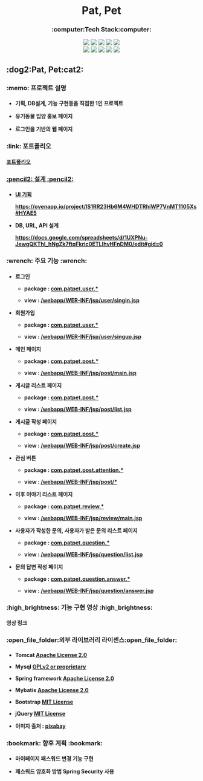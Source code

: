 <h1 align="center"> Pat, Pet </h1>

<h3 align="center">:computer:Tech Stack:computer:</h3>
<div align="center">
   <img src="https://img.shields.io/badge/Java-FF7800?style=for-the-badge&logo=Java&logoColor=white"/>
   <img src="https://img.shields.io/badge/JavaScript-F7DF1E?style=for-the-badge&logo=JavaScript&logoColor=black"/>
   <img src="https://img.shields.io/badge/HTML5-E34F26?style=for-the-badge&logo=HTML5&logoColor=white"/>
   <img src="https://img.shields.io/badge/CSS3-E03C31?style=for-the-badge&logo=CSS3&logoColor=white"/>
   <img src="https://img.shields.io/badge/jQuery-4053D6?style=for-the-badge&logo=jQuery&logoColor=white"/>
</div>

<div align="center">
   <img src="https://img.shields.io/badge/Eclipse IDE-2C2255?style=for-the-badge&logo=Eclipse IDE&logoColor=white"/>
   <img src="https://img.shields.io/badge/Bootstrap-7952B3?style=for-the-badge&logo=Bootstrap&logoColor=white"/>
   <img src="https://img.shields.io/badge/Spring-6DB33F?style=for-the-badge&logo=Spring&logoColor=white"/>
   <img src="https://img.shields.io/badge/MySQL-4479A1?style=for-the-badge&logo=MySQL&logoColor=white"/>
   <img src="https://img.shields.io/badge/AWS-232F3E?style=for-the-badge&logo=Amazon AWS&logoColor=white"/>
</div>


<h2>:dog2:Pat, Pet:cat2:</h2>

<div>
  <h3>:memo: 프로젝트 설명</h3>
  <h4>
  
  * 기획, DB설계, 기능 구현등을 직접한 1인 프로젝트
  
  * 유기동물 입양 홍보 페이지
  
  * 로그인을 기반의 웹 페이지
  
  </h4>
  
</div>

<h3>:link: 포트폴리오</h3>
<h4><a href="">포트폴리오</h4>

<div>
  <h3>:pencil2: 설계 :pencil2:</h3>
  <h4>
    
   * UI 기획
   
     <https://ovenapp.io/project/IS1RR23Hb6M4WHDTRhiWP7VnMT1105Xs#HYAE5>
     
   * DB, URL, API 설계
   
     <https://docs.google.com/spreadsheets/d/1UXPNu-JewgQKThI_hNgZk7ftqFkric0ETLIhvHFnDM0/edit#gid=0>
     
  </h4>
</div>

<div>
  <h3>:wrench: 주요 기능 :wrench:</h3>
  <h4>
  
  * 로그인
  
    * package : 
    <a href="https://github.com/nunbub/PatPet/tree/master/src/main/java/com/patpet/user">com.patpet.user.*</a>
    
    * view : 
    <a href="https://github.com/nunbub/PatPet/tree/master/src/main/webapp/WEB-INF/jsp/user/signin.jsp">/webapp/WER-INF/jsp/user/singin.jsp </a>
    
  * 회원가입
    
    * package : 
    <a href="https://github.com/nunbub/PatPet/tree/master/src/main/java/com/patpet/user">com.patpet.user.*</a>
    
    * view : 
    <a href="https://github.com/nunbub/PatPet/tree/master/src/main/webapp/WEB-INF/jsp/user/singup.jsp">/webapp/WER-INF/jsp/user/singup.jsp </a>
    
  * 메인 페이지
  
    * package : 
    <a href="https://github.com/nunbub/PatPet/tree/master/src/main/java/com/patpet/post">com.patpet.post.*</a>
    
    * view : 
    <a href="https://github.com/nunbub/PatPet/tree/master/src/main/webapp/WEB-INF/jsp/post/main.jsp">/webapp/WEB-INF/jsp/post/main.jsp</a>
    
  * 게시글 리스트 페이지
  
    * package : 
    <a href="https://github.com/nunbub/PatPet/tree/master/src/main/java/com/patpet/post">com.patpet.post.*</a>
    
    * view : 
    <a href="https://github.com/nunbub/PatPet/tree/master/src/main/webapp/WEB-INF/jsp/post/list.jsp">/webapp/WEB-INF/jsp/post/list.jsp</a>
    
  * 게시글 작성 페이지
  
    * package : 
    <a href="https://github.com/nunbub/PatPet/tree/master/src/main/java/com/patpet/post">com.patpet.post.*</a>
    
    * view : 
    <a href="https://github.com/nunbub/PatPet/tree/master/src/main/webapp/WEB-INF/jsp/post/create.jsp">/webapp/WEB-INF/jsp/post/create.jsp</a>
    
  * 관심 버튼
  
    * package : 
    <a href="https://github.com/nunbub/PatPet/tree/master/src/main/java/com/patpet/post/attention">com.patpet.post.attention.*</a>
    
     * view : 
    <a href="https://github.com/nunbub/PatPet/tree/master/src/main/webapp/WEB-INF/jsp/post">/webapp/WEB-INF/jsp/post/*</a>
    
  * 이후 이야기 리스트 페이지
  
    * package : 
    <a href="https://github.com/nunbub/PatPet/tree/master/src/main/java/com/patpet/review">com.patpet.review.*</a>
    
    * view : 
    <a href="https://github.com/nunbub/PatPet/tree/master/src/main/webapp/WEB-INF/jsp/review/main.jsp">/webapp/WEB-INF/jsp/review/main.jsp</a>
    
  * 사용자가 작성한 문의, 사용자가 받은 문의 리스트 페이지
  
    * package : 
    <a href="https://github.com/nunbub/PatPet/tree/master/src/main/java/com/patpet/question">com.patpet.question.*</a>
    
    * view : 
    <a href="https://github.com/nunbub/PatPet/tree/master/src/main/webapp/WEB-INF/jsp/question/list.jsp">/webapp/WEB-INF/jsp/question/list.jsp</a>
    
  * 문의 답변 작성 페이지
  
    * package : 
    <a href="https://github.com/nunbub/PatPet/tree/master/src/main/java/com/patpet/question/answer">com.patpet.question.answer.*</a>
    
    * view : 
    <a href="https://github.com/nunbub/PatPet/tree/master/src/main/webapp/WEB-INF/jsp/question/answer.jsp">/webapp/WEB-INF/jsp/question/answer.jsp</a>
  
  </h4>
  
</div>

<div>
    <h3>:high_brightness: 기능 구현 영상 :high_brightness:</h3>
    <h4>영상 링크</h4>
</div>

<div>
<h3>:open_file_folder:외부 라이브러리 라이센스:open_file_folder:</h3>
<h4>

* Tomcat [Apache License 2.0](https://tomcat.apache.org/)

* Mysql [GPLv2 or proprietary](https://www.mysql.com/)

* Spring framework [Apache License 2.0](https://spring.io/)

* Mybatis [Apache License 2.0](https://mybatis.org/mybatis-3/)

* Bootstrap [MIT License](https://getbootstrap.com/)

* jQuery [MIT License](https://jquery.com/)

* 이미지 출처 : [pixabay](https://pixabay.com/ko/)

</h4>
</div>

<div>
   
<h3>:bookmark: 향후 계획 :bookmark:</h3>
<h4>

* 마이페이지 패스워드 변경 기능 구현

* 패스워드 암호화 방법 Spring Security 사용

</h4>
</div>
